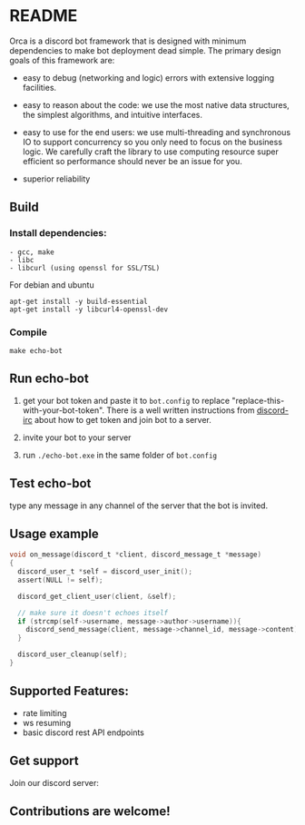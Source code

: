 # README

Orca is a discord bot framework that is designed with minimum dependencies to
make bot deployment dead simple.  The primary design goals of this framework are:

- easy to debug (networking and logic) errors with extensive logging facilities.

- easy to reason about the code: we use the most native data structures,
   the simplest algorithms, and intuitive interfaces.

- easy to use for the end users: we use multi-threading and
  synchronous IO to support concurrency so you only need to focus on
  the business logic.  We carefully craft the library to use computing
  resource super efficient so performance should never be an issue
  for you.

- superior reliability

## Build
### Install dependencies:
    - gcc, make
    - libc
    - libcurl (using openssl for SSL/TSL)
For debian and ubuntu
```
apt-get install -y build-essential
apt-get install -y libcurl4-openssl-dev
```

### Compile
```
make echo-bot
```

## Run echo-bot
1. get your bot token and paste it to `bot.config` to
   replace "replace-this-with-your-bot-token". There is a 
   well written instructions from [discord-irc](https://github.com/reactiflux/discord-irc/wiki/Creating-a-discord-bot-&-getting-a-token) about 
   how to get token and join bot to a server.
   
2. invite your bot to your server
3. run `./echo-bot.exe` in the same folder of `bot.config`

## Test echo-bot
type any message in any channel of the server that the bot is invited.


## Usage example
```c
void on_message(discord_t *client, discord_message_t *message)
{
  discord_user_t *self = discord_user_init();
  assert(NULL != self);

  discord_get_client_user(client, &self);

  // make sure it doesn't echoes itself
  if (strcmp(self->username, message->author->username)){
    discord_send_message(client, message->channel_id, message->content);
  }

  discord_user_cleanup(self);
}
```

## Supported Features:
  - rate limiting
  - ws resuming
  - basic discord rest API endpoints
  
## Get support
Join our discord server:

## Contributions are welcome!
